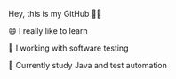Hey, this is my GitHub 👩‍💻

</p>😄  I really like to learn
</p>🐛  I working with software testing
</p>📖  Currently study Java and test automation








